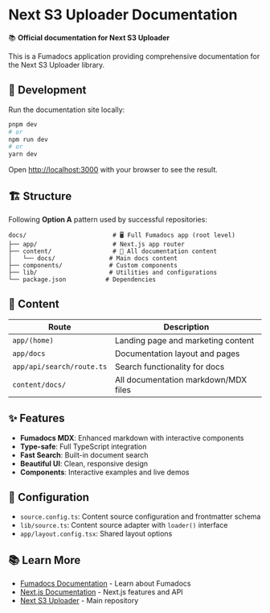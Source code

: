 # Next S3 Uploader Documentation

📚 **Official documentation for Next S3 Uploader**

This is a Fumadocs application providing comprehensive documentation for the Next S3 Uploader library.

## 🚀 Development

Run the documentation site locally:

```bash
pnpm dev
# or
npm run dev
# or
yarn dev
```

Open <http://localhost:3000> with your browser to see the result.

## 🏗️ Structure

Following **Option A** pattern used by successful repositories:

```
docs/                        # 🖥️ Full Fumadocs app (root level)
├── app/                     # Next.js app router
├── content/                 # 📝 All documentation content
│   └── docs/               # Main docs content
├── components/             # Custom components
├── lib/                    # Utilities and configurations
└── package.json           # Dependencies
```

## 📝 Content

| Route                     | Description                                            |
| ------------------------- | ------------------------------------------------------ |
| `app/(home)`              | Landing page and marketing content                     |
| `app/docs`                | Documentation layout and pages                         |
| `app/api/search/route.ts` | Search functionality for docs                          |
| `content/docs/`           | All documentation markdown/MDX files                   |

## ✨ Features

- **Fumadocs MDX**: Enhanced markdown with interactive components
- **Type-safe**: Full TypeScript integration
- **Fast Search**: Built-in document search
- **Beautiful UI**: Clean, responsive design
- **Components**: Interactive examples and live demos

## 🔧 Configuration

- `source.config.ts`: Content source configuration and frontmatter schema
- `lib/source.ts`: Content source adapter with `loader()` interface
- `app/layout.config.tsx`: Shared layout options

## 📚 Learn More

- [Fumadocs Documentation](https://fumadocs.dev) - Learn about Fumadocs
- [Next.js Documentation](https://nextjs.org/docs) - Next.js features and API
- [Next S3 Uploader](https://github.com/yourusername/next-s3-uploader) - Main repository
